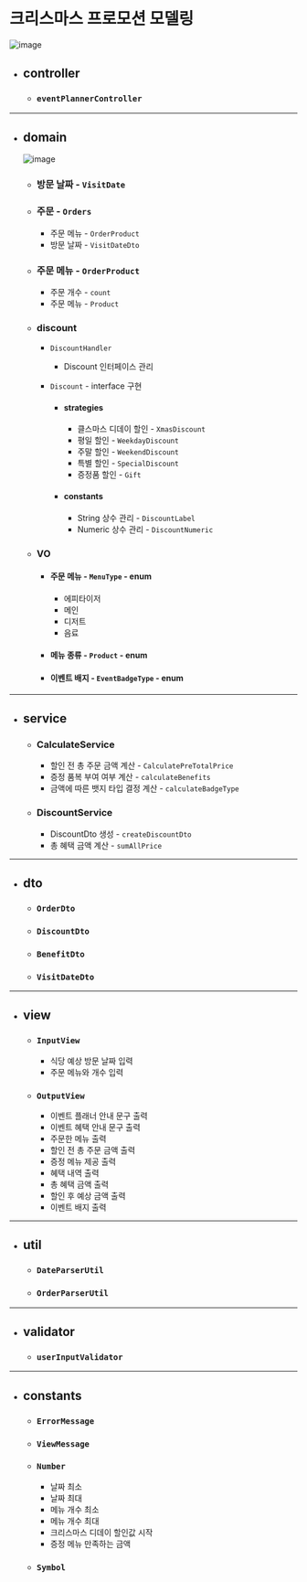 # 크리스마스 프로모션 모델링
![image](https://github.com/user-attachments/assets/bc61cdcc-7c21-4d20-8e31-594c108aa390)

- ## controller
  - ### `eventPlannerController`
---
- ## domain
  ![image](https://github.com/user-attachments/assets/325041e5-c819-4cd8-b661-48be9e11546f)

  - ### 방문 날짜 - `VisitDate`
  
  - ### 주문 - `Orders`
    - 주문 메뉴 - `OrderProduct`
    - 방문 날짜 - `VisitDateDto`
    
  - ### 주문 메뉴 - `OrderProduct`
    - 주문 개수 - `count`
    - 주문 메뉴 - `Product`
    
  - ### discount
    - `DiscountHandler`
      - Discount 인터페이스 관리
    
    - `Discount` - interface 구현
      - #### strategies
        - 클스마스 디데이 할인 - `XmasDiscount`
        - 평일 할인 - `WeekdayDiscount`
        - 주말 할인 - `WeekendDiscount`
        - 특별 할인 - `SpecialDiscount`
        - 증정품 할인 - `Gift`
      - #### constants
        - String 상수 관리 - `DiscountLabel`
        - Numeric 상수 관리 - `DiscountNumeric`
  - ### VO
    - #### 주문 메뉴 - `MenuType` - enum
        - 에피타이저
        - 메인
        - 디저트
        - 음료
    - #### 메뉴 종류 - `Product` - enum
    - #### 이벤트 배지 - `EventBadgeType` - enum
---
- ## service
  - ### CalculateService
    - 할인 전 총 주문 금액 계산 - `CalculatePreTotalPrice`
    - 증정 품복 부여 여부 계산 - `calculateBenefits`
    - 금액에 따른 뱃지 타입 결정 계산 - `calculateBadgeType`
  - ### DiscountService
    - DiscountDto 생성 - `createDiscountDto`
    - 총 혜택 금액 계산 - `sumAllPrice`

---
- ## dto
  - ### `OrderDto`
  - ### `DiscountDto`
  - ### `BenefitDto`
  - ### `VisitDateDto`
---
- ## view
  - ### `InputView`
    - 식당 예상 방문 날짜 입력
    - 주문 메뉴와 개수 입력
  - ### `OutputView`
    - 이벤트 플래너 안내 문구 출력
    - 이벤트 혜택 안내 문구 출력
    - 주문한 메뉴 출력
    - 할인 전 총 주문 금액 출력
    - 증정 메뉴 제공 출력
    - 혜택 내역 출력
    - 총 혜택 금액 출력
    - 할인 후 예상 금액 출력
    - 이벤트 배지 출력
---
- ## util
    - ### `DateParserUtil`
    - ### `OrderParserUtil`
---
- ## validator
  - ### `userInputValidator`
---
- ## constants
  - ### `ErrorMessage`
  - ### `ViewMessage`
  - ### `Number`
    - 날짜 최소
    - 날짜 최대
    - 메뉴 개수 최소
    - 메뉴 개수 최대
    - 크리스마스 디데이 할인값 시작
    - 증정 메뉴 만족하는 금액
  - ### `Symbol`
